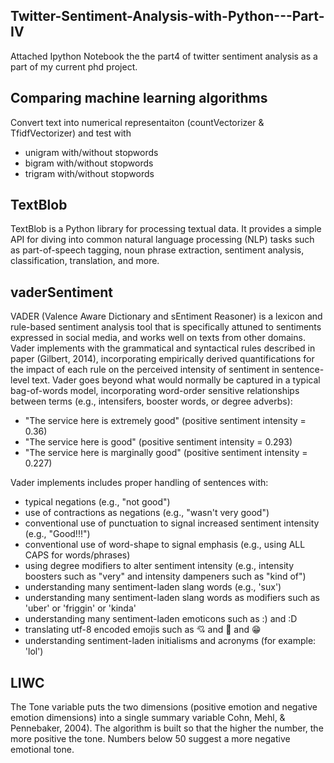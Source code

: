 ## Twitter-Sentiment-Analysis-with-Python---Part-IV

Attached Ipython Notebook the the part4 of twitter sentiment analysis as a part of my current phd project. 

## Comparing machine learning algorithms
Convert text into numerical representaiton (countVectorizer & TfidfVectorizer) and test with 
- unigram with/without stopwords
- bigram with/without stopwords
- trigram with/without stopwords

## TextBlob
TextBlob is a Python library for processing textual data. It provides a simple API for diving into common natural language processing (NLP) tasks such as part-of-speech tagging, noun phrase extraction, sentiment analysis, classification, translation, and more.

## vaderSentiment 
VADER (Valence Aware Dictionary and sEntiment Reasoner) is a lexicon and rule-based sentiment analysis tool that is specifically attuned to sentiments expressed in social media, and works well on texts from other domains. Vader implements with the grammatical and syntactical rules described in paper (Gilbert, 2014), incorporating empirically derived quantifications for the impact of each rule on the perceived intensity of sentiment in sentence-level text. 
Vader goes beyond what would normally be captured in a typical bag-of-words model, incorporating word-order sensitive relationships between terms (e.g., intensifers, booster words, or degree adverbs): 
- "The service here is extremely good" (positive sentiment intensity = 0.36)
- "The service here is good" (positive sentiment intensity = 0.293)
- "The service here is marginally good" (positive sentiment intensity = 0.227)

Vader implements includes proper handling of sentences with:
- typical negations (e.g., "not good")
- use of contractions as negations (e.g., "wasn't very good")
- conventional use of punctuation to signal increased sentiment intensity (e.g., "Good!!!")
- conventional use of word-shape to signal emphasis (e.g., using ALL CAPS for words/phrases)
- using degree modifiers to alter sentiment intensity (e.g., intensity boosters such as "very" and intensity dampeners such as "kind of")
- understanding many sentiment-laden slang words (e.g., 'sux')
- understanding many sentiment-laden slang words as modifiers such as 'uber' or 'friggin' or 'kinda'
- understanding many sentiment-laden emoticons such as :) and :D
- translating utf-8 encoded emojis such as 💘 and 💋 and 😁
- understanding sentiment-laden initialisms and acronyms (for example: 'lol')

## LIWC
The Tone variable puts the two dimensions (positive emotion and negative emotion dimensions) into a single summary variable Cohn, Mehl, & Pennebaker, 2004). The algorithm is built so that the higher the number, the more positive the tone. Numbers below 50 suggest a more negative emotional tone.
